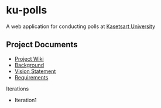 # ku-polls

A web application for conducting polls at [Kasetsart University](http://www.ku.ac.th)

## Project Documents

- [Project Wiki](../../wiki/Home) 
- [Background](../../wiki/Background)   
- [Vision Statement](../../wiki/Vision%20Statement)   
- [Requirements](../../wiki/Requirements)

Iterations 
  - Iteration1
